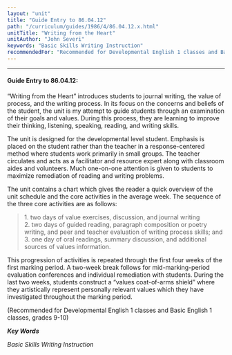 ```yaml
---
layout: "unit"
title: "Guide Entry to 86.04.12"
path: "/curriculum/guides/1986/4/86.04.12.x.html"
unitTitle: "Writing from the Heart"
unitAuthor: "John Severi"
keywords: "Basic Skills Writing Instruction"
recommendedFor: "Recommended for Developmental English 1 classes and Basic English 1 classes, grades 9-10"
---
```

<body>
<hr/>
 <h4>
  Guide Entry to 86.04.12:
 </h4>
 “Writing from the Heart” introduces students to journal writing, the value of process, and the writing process. In its focus on the concerns and beliefs of the student, the unit is my attempt to guide students through an examination of their goals and values. During this process, they are learning to improve their thinking, listening, speaking, reading, and writing skills.
 <p>
  The unit is designed for the developmental level student. Emphasis is placed on the student rather than the teacher in a response-centered method where students work primarily in small groups. The teacher circulates and acts as a facilitator and resource expert along with classroom aides and volunteers. Much one-on-one attention is given to students to maximize remediation of reading and writing problems.
 </p>
 <p>
  The unit contains a chart which gives the reader a quick overview of the unit schedule and the core activities in the average week. The sequence of the three core activities are as follows:
 </p>
<blockquote>
  <dl>
   <dt>
    1. two days of value exercises, discussion, and journal writing
    <dt>
     2. two days of guided reading, paragraph composition or poetry writing, and peer and teacher evaluation of writing process skills; and
     <dt>
      3. one day of oral readings, summary discussion, and additional sources of values information.
     </dt>
    </dt>
   </dt>
  </dl>
 </blockquote>
 This progression of activities is repeated through the first four weeks of the first marking period. A two-week break follows for mid-marking-period evaluation conferences and individual remediation with students. During the last two weeks, students construct a “values coat-of-arms shield” where they artistically represent personally relevant values which they have investigated throughout the marking period.
 <p>
  (Recommended for Developmental English 1 classes and Basic English 1 classes, grades 9-10)
 </p>
<p>
  <b>
   <i>
    Key Words
   </i>
  </b>
  <br/>
 </p>
 <p>
  <i>
   Basic Skills Writing Instruction
  </i>
 </p>

</body>